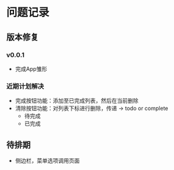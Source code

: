 # 问题记录

## 版本修复

### v0.0.1 

- 完成App雏形

### 近期计划解决

- 完成按钮功能：添加至已完成列表，然后在当前删除
- 清除按钮功能：对列表下标进行删除，传递 -> todo or complete
    - 待完成
    - 已完成

## 待排期

- 侧边栏，菜单选项调用页面
